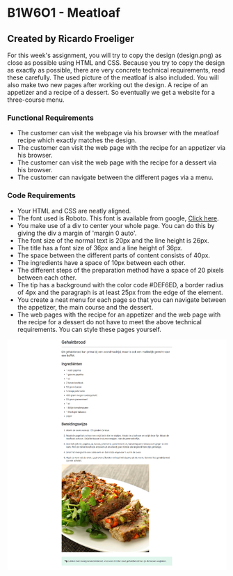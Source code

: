 # B1W6O1 - Meatloaf
## Created by Ricardo Froeliger

For this week's assignment, you will try to copy the design (design.png) as close as possible using HTML and CSS. Because you try to copy the design as exactly as possible, there are very concrete technical requirements, read these carefully. The used picture of the meatloaf is also included. You will also make two new pages after working out the design. A recipe of an appetizer and a recipe of a dessert. So eventually we get a website for a three-course menu.

### Functional Requirements
* The customer can visit the webpage via his browser with the meatloaf recipe which exactly matches the design.
* The customer can visit the web page with the recipe for an appetizer via his browser.
* The customer can visit the web page with the recipe for a dessert via his browser.
* The customer can navigate between the different pages via a menu.

### Code Requirements
* Your HTML and CSS are neatly aligned.
* The font used is Roboto. This font is available from google, [Click here](https://fonts.google.com/specimen/).
* You make use of a div to center your whole page. You can do this by giving the div a margin of 'margin 0 auto'.
* The font size of the normal text is 20px and the line height is 26px.
* The title has a font size of 36px and a line height of 36px.
* The space between the different parts of content consists of 40px.
* The ingredients have a space of 10px between each other.
* The different steps of the preparation method have a space of 20 pixels between each other.
* The tip has a background with the color code #DEF6ED, a border radius of 4px and the paragraph is at least 25px from the edge of the element.
* You create a neat menu for each page so that you can navigate between the appetizer, the main course and the dessert.
* The web pages with the recipe for an appetizer and the web page with the recipe for a dessert do not have to meet the above technical requirements. You can style these pages yourself.


![IMAGE](images/design.png)
